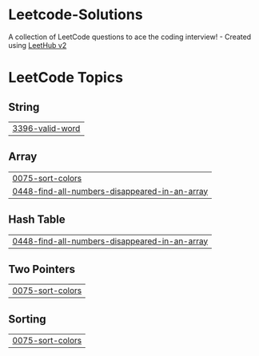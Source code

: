# Leetcode-Solutions
A collection of LeetCode questions to ace the coding interview! - Created using [LeetHub v2](https://github.com/arunbhardwaj/LeetHub-2.0)

<!---LeetCode Topics Start-->
# LeetCode Topics
## String
|  |
| ------- |
| [3396-valid-word](https://github.com/praveen4604/Leetcode-Solutions/tree/master/3396-valid-word) |
## Array
|  |
| ------- |
| [0075-sort-colors](https://github.com/praveen4604/Leetcode-Solutions/tree/master/0075-sort-colors) |
| [0448-find-all-numbers-disappeared-in-an-array](https://github.com/praveen4604/Leetcode-Solutions/tree/master/0448-find-all-numbers-disappeared-in-an-array) |
## Hash Table
|  |
| ------- |
| [0448-find-all-numbers-disappeared-in-an-array](https://github.com/praveen4604/Leetcode-Solutions/tree/master/0448-find-all-numbers-disappeared-in-an-array) |
## Two Pointers
|  |
| ------- |
| [0075-sort-colors](https://github.com/praveen4604/Leetcode-Solutions/tree/master/0075-sort-colors) |
## Sorting
|  |
| ------- |
| [0075-sort-colors](https://github.com/praveen4604/Leetcode-Solutions/tree/master/0075-sort-colors) |
<!---LeetCode Topics End-->